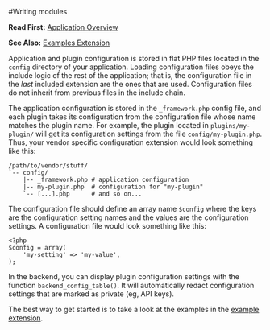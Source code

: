 #Writing modules

**Read First:** [Application Overview](./overview.md)

**See Also:** [Examples Extension](https://github.com/EurActiv/VSAC-Examples)


Application and plugin configuration is stored in flat PHP files located in the `config` directory of your application.  Loading configuration files obeys the include logic of the rest of the application; that is, the configuration file in the _last_ included extension are the ones that are used. Configuration files do not inherit from previous files in the include chain.

The application configuration is stored in the `_framework.php` config file, and each plugin takes its configuration from the configuration file whose name matches the plugin name. For example, the plugin located in `plugins/my-plugin/` will get its configuration settings from the file `config/my-plugin.php`. Thus, your vendor specific configuration extension would look something like this:

    /path/to/vendor/stuff/
    `-- config/
        |-- _framework.php # application configuration
        |-- my-plugin.php  # configuration for "my-plugin"
        `-- [...].php      # and so on...

The configuration file should define an array name `$config` where the keys are the configuration setting names and the values are the configuration settings. A configuration file would look something like this:

    <?php
    $config = array(
        'my-setting' => 'my-value',
    );

In the backend, you can display plugin configuration settings with the function `backend_config_table()`. It will automatically redact configuration settings that are marked as private (eg, API keys).


The best way to get started is to take a look at the examples in the [example extension](https://github.com/EurActiv/VSAC-Examples).
